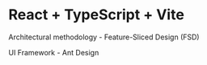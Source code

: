 # React + TypeScript + Vite
Architectural methodology - Feature-Sliced ​​Design (FSD) 

UI Framework - Ant Design
